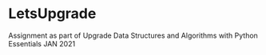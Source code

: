 # LetsUpgrade

Assignment as part of  Upgrade Data Structures and Algorithms with Python Essentials JAN 2021
